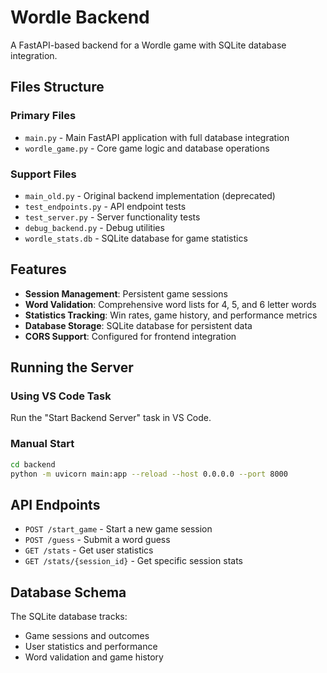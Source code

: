 # Wordle Backend

A FastAPI-based backend for a Wordle game with SQLite database integration.

## Files Structure

### Primary Files
- `main.py` - Main FastAPI application with full database integration
- `wordle_game.py` - Core game logic and database operations

### Support Files
- `main_old.py` - Original backend implementation (deprecated)
- `test_endpoints.py` - API endpoint tests
- `test_server.py` - Server functionality tests
- `debug_backend.py` - Debug utilities
- `wordle_stats.db` - SQLite database for game statistics

## Features

- **Session Management**: Persistent game sessions
- **Word Validation**: Comprehensive word lists for 4, 5, and 6 letter words
- **Statistics Tracking**: Win rates, game history, and performance metrics
- **Database Storage**: SQLite database for persistent data
- **CORS Support**: Configured for frontend integration

## Running the Server

### Using VS Code Task
Run the "Start Backend Server" task in VS Code.

### Manual Start
```bash
cd backend
python -m uvicorn main:app --reload --host 0.0.0.0 --port 8000
```

## API Endpoints

- `POST /start_game` - Start a new game session
- `POST /guess` - Submit a word guess
- `GET /stats` - Get user statistics
- `GET /stats/{session_id}` - Get specific session stats

## Database Schema

The SQLite database tracks:
- Game sessions and outcomes
- User statistics and performance
- Word validation and game history
